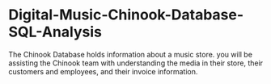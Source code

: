 # Digital-Music-Chinook-Database-SQL-Analysis
The Chinook Database holds information about a music store.  you will be assisting the Chinook team with understanding the media in their store, their customers and employees, and their invoice information.
